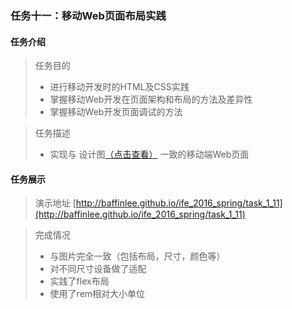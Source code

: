 ### 任务十一：移动Web页面布局实践
#### 任务介绍
>任务目的
> * 进行移动开发时的HTML及CSS实践
> * 掌握移动Web开发在页面架构和布局的方法及差异性
> * 掌握移动Web开发页面调试的方法

> 任务描述
> * 实现与 设计图[（点击查看）](http://7xrp04.com1.z0.glb.clouddn.com/task_1_11_1.jpg) 一致的移动端Web页面

#### 任务展示
> 演示地址 [http://baffinlee.github.io/ife_2016_spring/task_1_11](http://baffinlee.github.io/ife_2016_spring/task_1_11)

> 完成情况
> * 与图片完全一致（包括布局，尺寸，颜色等）
> * 对不同尺寸设备做了适配
> * 实践了flex布局
> * 使用了rem相对大小单位

